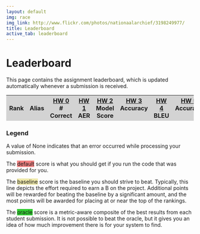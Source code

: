 ```yaml
---
layout: default
img: race
img_link: http://www.flickr.com/photos/nationaalarchief/3198249977/
title: Leaderboard
active_tab: leaderboard
---
```


<script src="http://code.jquery.com/jquery-1.7.1.min.js" type="text/javascript"></script>

Leaderboard
=============================================================

This page contains the assignment leaderboard, which is updated automatically
whenever a submission is received.

<table style="width: 100%">
  <thead style="background-color: lightgrey">
    <tr>
      <th style="text-align: center; width: 75px">
        Rank
      </th>
      <th>
        Alias
      </th>
      <th valign="top" style="text-align: center; width: 100px">
        <a href="hw0.html">HW 0</a><br/>
        <span class="small"># Correct</span>
      </th>
      <th valign="top" style="text-align: center; width: 100px">
        <a href="hw1.html">HW 1</a><br/>
        <span class="small">AER</span>
      </th>
      <th valign="top" style="text-align: center; width: 100px">
        <a href="hw2.html">HW 2</a><br/>
        <span class="small">Model Score</span>
      </th>
      <th valign="top" style="text-align: center; width: 100px">
        <a href="hw3.html">HW 3</a><br/>
        <span class="small">Accuracy</span>
      </th>
      <th valign="top" style="text-align: center; width: 100px">
        <a href="hw4.html">HW 4</a><br/>
        <span class="small">BLEU</span>
      </th>
      <th valign="top" style="text-align: center; width: 100px">
        <a href="hw5.html">HW 5</a><br/>
        <span class="small">Accuracy</span>
      </th>
    </tr>
  </thead>
  <tbody>

<script type="text/javascript" src="http://www.seas.upenn.edu/~cis526/leaderboard.js"></script>
<script type="text/javascript">

for (i = 0; i < data.length; i++){
  var rank = data[i][0];
  var alias = data[i][1];

  document.write('<tr id="' + alias + '"');
  if (i % 2 == 1) { document.write(' bgcolor="lightblue"'); }
  document.write('>');

  document.write('<td style="text-align: center">' + rank + '</td>');
  document.write('<td>' + alias + '</td>');
  document.write('<td style="text-align: center">' + data[i][3] + '</td>');
  if (data[i][2] != "") {
    document.write('<td style="text-align: center"><a href="http://www.seas.upenn.edu/~cis526/reports/hw1/' + data[i][2] + '.pdf">' + data[i][4] + '</a></td>');
  } else {
    document.write('<td style="text-align: center">' + data[i][4] + '</td>');
  }
  document.write('<td style="text-align: center">' + data[i][5] + '</td>');
  document.write('<td style="text-align: center">' + data[i][6] + '</td>');
  document.write('<td style="text-align: center"></td>');
  document.write('<td style="text-align: center"></td>');

  document.write('</tr>');
}

$("#baseline").css({'background-color': 'PaleGoldenRod'});
$("#default").css({'background-color': 'LightCoral'});
$("#oracle").css({'background-color': 'LimeGreen'});

</script>

  </tbody>
</table>

### Legend

A value of None indicates that an error occurred while processing your submission.

The <span style="background-color: LightCoral">default</span> score is what you
should get if you run the code that was provided for you.

The <span style="background-color: PaleGoldenRod">baseline</span> score is the
baseline you should strive to beat. Typically, this line depicts the effort
required to earn a B on the project. Additional points will be rewarded for
beating the baseline by a significant amount, and the most points will be awarded
for placing at or near the top of the rankings.

The <span style="background-color: LimeGreen">oracle</span> score is a metric-aware
composite of the best results from each student submission. It is not possible to
beat the oracle, but it gives you an idea of how much improvement there is for your
system to find.
